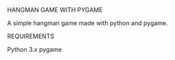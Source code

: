 HANGMAN GAME WITH PYGAME

A simple hangman game made with python and pygame.

REQUIREMENTS

Python 3.x pygame
